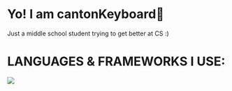 # Yo! I am cantonKeyboard👋

Just a middle school student trying to get better at CS :)

# LANGUAGES & FRAMEWORKS I USE:

<img src="https://skillicons.dev/icons?i=py,js,html,mongodb,nodejs,svelte&perline=3" />

